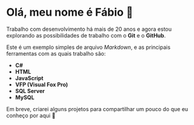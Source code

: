 # Olá, meu nome é Fábio 👋

Trabalho com desenvolvimento há mais de 20 anos e agora estou explorando as possibilidades de trabalho com o **Git** e o **GitHub**.

Este é um exemplo simples de arquivo *Markdown*, e as principais ferramentas com as quais trabalho são:

- **C#**
- **HTML**
- **JavaScript**
- **VFP (Visual Fox Pro)**
- **SQL Server**
- **MySQL**

Em breve, criarei alguns projetos para compartilhar um pouco do que eu conheço por aqui 🚀
